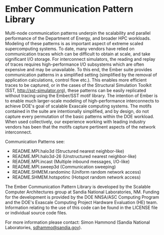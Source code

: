 # Ember Communication Pattern Library

Multi-node communication patterns underpin the scalability and parallel
performance of the Department of Energy, and broader HPC workloads.
Modeling of these patterns is as important aspect of extreme scaled
supercomputing systems. To date, many vendors have relied on
communication traces which can be difficult to obtain at scale, and take
significant I/O storage. For interconnect simulators, the reading and
replay of traces requires high-performance I/O subsystems which are
often expensive and may be unavailable. To this end, the Ember suite
provides communication patterns in a simplified setting (simplified by
the removal of application calculations, control flow etc.). This
enables more efficient traces to be captured, or in the cases of the
Structural Simulation Toolkit (SST, http://sst-simulator.org),
these patterns can be easily
replicated without tracing using the Ember/SST motif library. The
intention of Ember is to enable much larger-scale modeling of
high-performance interconnects to achieve DOE's goal of scalable
Exascale computing systems. The motifs contained in the suite are
intentionally simplified, and by design, do not capture every
permutation of the basic patterns within the DOE workload. When used
collectively, our experience working with leading industry vendors has
been that the motifs capture pertinent aspects of the network
interconnect.

Communication Patterns see:

* README.MPI.halo3d (Structured nearest neighbor-like)
* README.MPI.halo3d-26 (Unstructured nearest neighbor-like)
* README.MPI.incast (Multiple inbound messages, I/O-like)
* README.MPI.sweep3d (Communication sweeping)
* README.SHMEM.randominc (Uniform random network access)
* README.SHMEM.hotspotinc (Hotspot random network access)

The Ember Communication Pattern Library is developed by the Scalable
Computer Architectures group at Sandia National Laboratories, NM.
Funding for the development is provided by the DOE NNSA/ASC Computing
Program and the DOE's Exascale Computing Project Hardware Evaluation
(HE) team. Information relating to the use of this code can be found in
the LICENSE file or individual source code files.

For more information please contact: Simon Hammond (Sandia National
Laboratories, sdhammo@sandia.gov).
